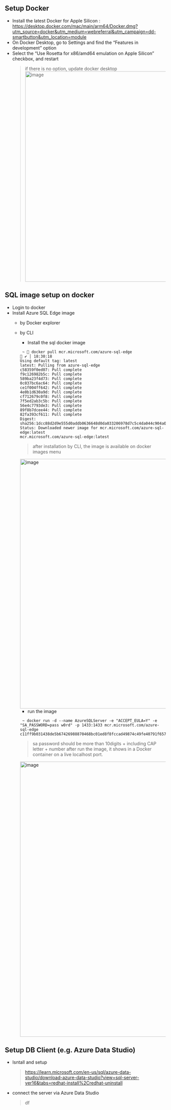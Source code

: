 
## Setup Docker
- Install the latest Docker for Apple Silicon : https://desktop.docker.com/mac/main/arm64/Docker.dmg?utm_source=docker&utm_medium=webreferral&utm_campaign=dd-smartbutton&utm_location=module
- On Docker Desktop, go to Settings and find the “Features in development” option
- Select the “Use Rosetta for x86/amd64 emulation on Apple Silicon” checkbox, and restart
  > if there is no option, update docker desktop
  > <img width="659" alt="image" src="https://user-images.githubusercontent.com/59367560/235894248-01f976e4-6181-4b4b-9353-63eea51d9534.png">

## SQL image setup on docker
- Login to docker
- Install Azure SQL Edge image
  - by Docker explorer
  - by CLI
    - Install the sql docker image
    ```
     ~  docker pull mcr.microsoft.com/azure-sql-edge                ✔ │ 18:30:18
    Using default tag: latest
    latest: Pulling from azure-sql-edge
    c58359f0ed07: Pull complete
    f9c126982b5c: Pull complete
    589ba23f4d73: Pull complete
    0c037bc6ac64: Pull complete
    ce1f004ff642: Pull complete
    4e0b1d630a9d: Pull complete
    cf712679c0f8: Pull complete
    7f5ed2ab3c5b: Pull complete
    56e4c7793de3: Pull complete
    89f8b7dcee44: Pull complete
    82fa393cf611: Pull complete
    Digest: sha256:1dcc88d2d9e555d0addb0636648d0da033206978d7c5c4da044c904a0f06f58b
    Status: Downloaded newer image for mcr.microsoft.com/azure-sql-edge:latest
    mcr.microsoft.com/azure-sql-edge:latest
    ```
    > after installation by CLI, the image is available on docker images menu
    <img width="782" alt="image" src="https://user-images.githubusercontent.com/59367560/236893739-44a1f085-8dab-4b86-b5c4-5712b76ec9ca.png">

    - run the image
    ```
     ~ docker run -d --name AzureSQLServer -e "ACCEPT_EULA=Y" -e "SA_PASSWORD=pass w0rd" -p 1433:1433 mcr.microsoft.com/azure-sql-edge
    c11ff9b031438de5b67426988870468bc01ed8f8fccad49874c49fe40791f657
    ```
    > sa password should be more than 10digits + including CAP letter + number
    > after run the image, it shows in a Docker container on a live localhost port.
    <img width="862" alt="image" src="https://user-images.githubusercontent.com/59367560/236895447-54ae7f7e-4061-4aee-a3f3-ddaf3202bf31.png">


## Setup DB Client (e.g. Azure Data Studio)
- Isntall and setup 
  > https://learn.microsoft.com/en-us/sql/azure-data-studio/download-azure-data-studio?view=sql-server-ver16&tabs=redhat-install%2Credhat-uninstall

- connect the server via Azure Data Studio
  > df



